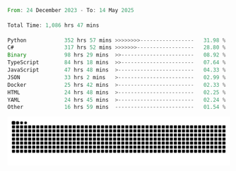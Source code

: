 <!--START_SECTION:waka-->

```rust
From: 24 December 2023 - To: 14 May 2025

Total Time: 1,086 hrs 47 mins

Python            352 hrs 57 mins >>>>>>>>-----------------   31.98 %
C#                317 hrs 52 mins >>>>>>>------------------   28.80 %
Binary            98 hrs 29 mins  >>-----------------------   08.92 %
TypeScript        84 hrs 18 mins  >>-----------------------   07.64 %
JavaScript        47 hrs 48 mins  >------------------------   04.33 %
JSON              33 hrs 2 mins   >------------------------   02.99 %
Docker            25 hrs 42 mins  >------------------------   02.33 %
HTML              24 hrs 48 mins  >------------------------   02.25 %
YAML              24 hrs 45 mins  >------------------------   02.24 %
Other             16 hrs 59 mins  -------------------------   01.54 %
```

<!--END_SECTION:waka-->


<picture>
  <source media="(prefers-color-scheme: dark)" srcset="https://raw.githubusercontent.com/jeerawut97/jeerawut97/output/github-contribution-grid-snake.svg">
  <img alt="github contribution grid snake animation" src="https://raw.githubusercontent.com/jeerawut97/jeerawut97/output/github-contribution-grid-snake.svg">
</picture>
